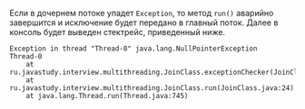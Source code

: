 Если в дочернем потоке упадет <code>Exception</code>, то метод <code>run()</code> аварийно завершится и исключение будет передано в главный поток. 
Далее в консоль будет выведен стектрейс, приведенный ниже.

    Exception in thread "Thread-0" java.lang.NullPointerException
    Thread-0
    	at ru.javastudy.interview.multithreading.JoinClass.exceptionChecker(JoinClass.java:101)
    	at ru.javastudy.interview.multithreading.JoinClass.run(JoinClass.java:24)
    	at java.lang.Thread.run(Thread.java:745)
